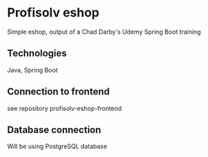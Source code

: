# Profisolv eshop

Simple eshop, output of a Chad Darby's Udemy Spring Boot training

## Technologies

Java, Spring Boot

## Connection to frontend

see repository profisolv-eshop-frontend

## Database connection

Will be using PostgreSQL database